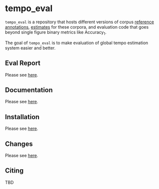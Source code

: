 tempo_eval
==========

`tempo_eval` is a repository that hosts different versions of corpus
[reference annotations](annotations/references), [estimates](annotations/estimates)
for these corpora, and evaluation code that goes beyond single figure
binary metrics like Accuracy<sub>1</sub>.

The goal of `tempo_eval` is to make evaluation of global tempo estimation system easier and better.

Eval Report
-----------

Please see [here](https://tempoeval.github.io/tempo_eval/report/index.html).


Documentation
-------------

Please see [here](https://tempoeval.github.io/tempo_eval/index.html).


Installation
------------

Please see [here](https://tempoeval.github.io/tempo_eval/install.html).


Changes
-------

Please see [here](https://tempoeval.github.io/tempo_eval/changes.html).


Citing
------

TBD
